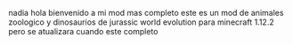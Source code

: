 nadia hola bienvenido a mi mod mas completo  este es un mod de animales zoologico  y dinosaurios de  jurassic world evolution para minecraft 1.12.2 pero se atualizara cuando este completo
